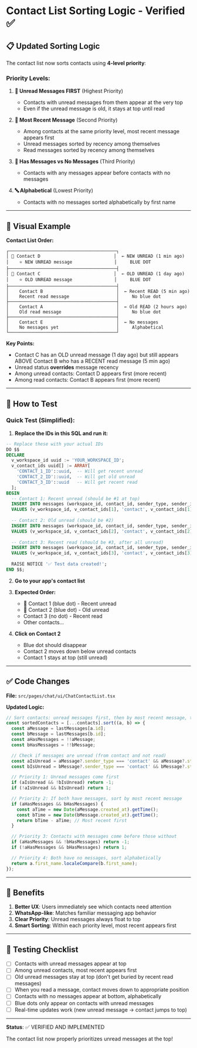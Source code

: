 # Contact List Sorting Logic - Verified ✅

## 📋 Updated Sorting Logic

The contact list now sorts contacts using **4-level priority**:

### Priority Levels:

1. **🔵 Unread Messages FIRST** (Highest Priority)
   - Contacts with unread messages from them appear at the very top
   - Even if the unread message is old, it stays at top until read

2. **📅 Most Recent Message** (Second Priority)
   - Among contacts at the same priority level, most recent message appears first
   - Unread messages sorted by recency among themselves
   - Read messages sorted by recency among themselves

3. **💬 Has Messages vs No Messages** (Third Priority)
   - Contacts with any messages appear before contacts with no messages

4. **🔤 Alphabetical** (Lowest Priority)
   - Contacts with no messages sorted alphabetically by first name

---

## 🎯 Visual Example

**Contact List Order:**

```
┌─────────────────────────────────────────┐
│ 🔵 Contact D                            │  ← NEW UNREAD (1 min ago)
│    ⭐ NEW UNREAD message                │     BLUE DOT
├─────────────────────────────────────────┤
│ 🔵 Contact C                            │  ← OLD UNREAD (1 day ago)
│    ⭐ OLD UNREAD message                │     BLUE DOT
├─────────────────────────────────────────┤
│    Contact B                            │  ← Recent READ (5 min ago)
│    Recent read message                  │     No blue dot
├─────────────────────────────────────────┤
│    Contact A                            │  ← Old READ (2 hours ago)
│    Old read message                     │     No blue dot
├─────────────────────────────────────────┤
│    Contact E                            │  ← No messages
│    No messages yet                      │     Alphabetical
└─────────────────────────────────────────┘
```

**Key Points:**
- Contact C has an OLD unread message (1 day ago) but still appears ABOVE Contact B who has a RECENT read message (5 min ago)
- Unread status **overrides** message recency
- Among unread contacts: Contact D appears first (more recent)
- Among read contacts: Contact B appears first (more recent)

---

## 🧪 How to Test

### Quick Test (Simplified):

1. **Replace the IDs in this SQL and run it:**

```sql
-- Replace these with your actual IDs
DO $$
DECLARE
  v_workspace_id uuid := 'YOUR_WORKSPACE_ID';
  v_contact_ids uuid[] := ARRAY[
    'CONTACT_1_ID'::uuid,  -- Will get recent unread
    'CONTACT_2_ID'::uuid,  -- Will get old unread
    'CONTACT_3_ID'::uuid   -- Will get recent read
  ];
BEGIN
  -- Contact 1: Recent unread (should be #1 at top)
  INSERT INTO messages (workspace_id, contact_id, sender_type, sender_id, content, message_type, status, created_at)
  VALUES (v_workspace_id, v_contact_ids[1], 'contact', v_contact_ids[1], '🔵 Recent UNREAD', 'text', 'delivered', NOW());
  
  -- Contact 2: Old unread (should be #2)
  INSERT INTO messages (workspace_id, contact_id, sender_type, sender_id, content, message_type, status, created_at)
  VALUES (v_workspace_id, v_contact_ids[2], 'contact', v_contact_ids[2], '🔵 Old UNREAD', 'text', 'delivered', NOW() - INTERVAL '1 day');
  
  -- Contact 3: Recent read (should be #3, after all unread)
  INSERT INTO messages (workspace_id, contact_id, sender_type, sender_id, content, message_type, status, read_at, created_at)
  VALUES (v_workspace_id, v_contact_ids[3], 'contact', v_contact_ids[3], '✓ Recent READ', 'text', 'read', NOW(), NOW());
  
  RAISE NOTICE '✅ Test data created!';
END $$;
```

2. **Go to your app's contact list**

3. **Expected Order:**
   - 🔵 Contact 1 (blue dot) - Recent unread
   - 🔵 Contact 2 (blue dot) - Old unread
   - Contact 3 (no dot) - Recent read
   - Other contacts...

4. **Click on Contact 2**
   - Blue dot should disappear
   - Contact 2 moves down below unread contacts
   - Contact 1 stays at top (still unread)

---

## ✅ Code Changes

**File:** `src/pages/chat/ui/ChatContactList.tsx`

**Updated Logic:**
```typescript
// Sort contacts: unread messages first, then by most recent message, then alphabetically
const sortedContacts = [...contacts].sort((a, b) => {
  const aMessage = lastMessages[a.id];
  const bMessage = lastMessages[b.id];
  const aHasMessages = !!aMessage;
  const bHasMessages = !!bMessage;

  // Check if messages are unread (from contact and not read)
  const aIsUnread = aMessage?.sender_type === 'contact' && aMessage?.status !== 'read';
  const bIsUnread = bMessage?.sender_type === 'contact' && bMessage?.status !== 'read';

  // Priority 1: Unread messages come first
  if (aIsUnread && !bIsUnread) return -1;
  if (!aIsUnread && bIsUnread) return 1;

  // Priority 2: If both have messages, sort by most recent message
  if (aHasMessages && bHasMessages) {
    const aTime = new Date(aMessage.created_at).getTime();
    const bTime = new Date(bMessage.created_at).getTime();
    return bTime - aTime; // Most recent first
  }

  // Priority 3: Contacts with messages come before those without
  if (aHasMessages && !bHasMessages) return -1;
  if (!aHasMessages && bHasMessages) return 1;

  // Priority 4: Both have no messages, sort alphabetically
  return a.first_name.localeCompare(b.first_name);
});
```

---

## 🎉 Benefits

1. **Better UX**: Users immediately see which contacts need attention
2. **WhatsApp-like**: Matches familiar messaging app behavior
3. **Clear Priority**: Unread messages always float to top
4. **Smart Sorting**: Within each priority level, most recent appears first

---

## 📝 Testing Checklist

- [ ] Contacts with unread messages appear at top
- [ ] Among unread contacts, most recent appears first
- [ ] Old unread messages stay at top (don't get buried by recent read messages)
- [ ] When you read a message, contact moves down to appropriate position
- [ ] Contacts with no messages appear at bottom, alphabetically
- [ ] Blue dots only appear on contacts with unread messages
- [ ] Real-time updates work (new unread message → contact jumps to top)

---

**Status**: ✅ VERIFIED AND IMPLEMENTED

The contact list now properly prioritizes unread messages at the top!
